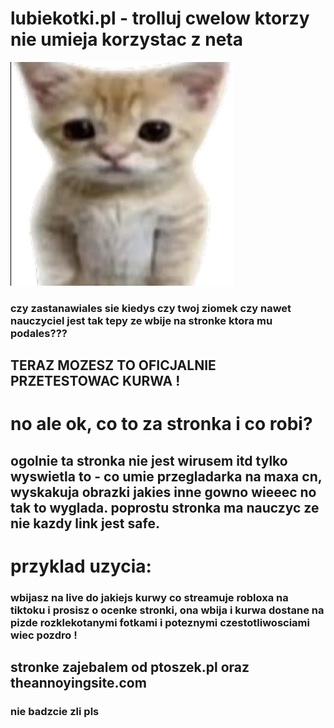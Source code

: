 # lubiekotki.pl - trolluj cwelow ktorzy nie umieja korzystac z neta

![lubiekotki.pl](./media/images/icon.jpg)

### czy zastanawiales sie kiedys czy twoj ziomek czy nawet nauczyciel jest tak tepy ze wbije na stronke ktora mu podales???
## TERAZ MOZESZ TO OFICJALNIE PRZETESTOWAC KURWA !


# no ale ok, co to za stronka i co robi?
## ogolnie ta stronka nie jest wirusem itd tylko wyswietla to - co umie przegladarka na maxa cn, wyskakuja obrazki jakies inne gowno wieeec no tak to wyglada. poprostu stronka ma nauczyc ze nie kazdy link jest safe.

# przyklad uzycia:
### wbijasz na live do jakiejs kurwy co streamuje robloxa na tiktoku i prosisz o ocenke stronki, ona wbija i kurwa dostane na pizde rozklekotanymi fotkami i poteznymi czestotliwosciami wiec pozdro !


## stronke zajebalem od ptoszek.pl oraz theannoyingsite.com
### nie badzcie zli pls
